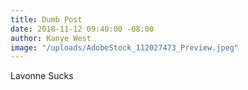 ```yaml
---
title: Dumb Post
date: 2018-11-12 09:40:00 -08:00
author: Kanye West
image: "/uploads/AdobeStock_112027473_Preview.jpeg"
---
```


Lavonne Sucks